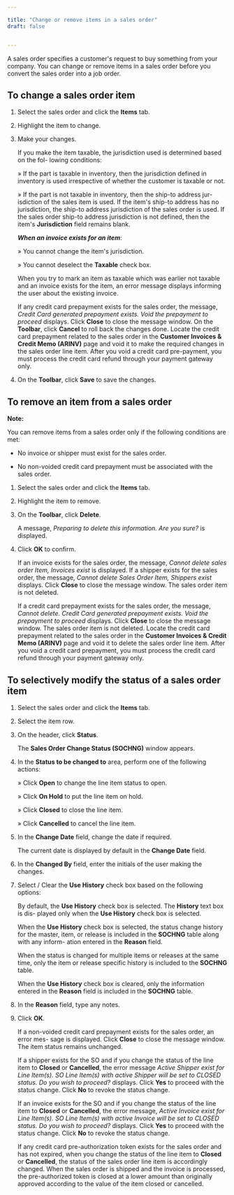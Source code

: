 ```yaml
---

title: "Change or remove items in a sales order"
draft: false


---
```


A sales order specifies a customer's request to buy something from your company. You can change or remove items in a sales order before you convert the sales order into a job order.

## To change a sales order item

1.  Select the sales order and click the **Items** tab.

2.  Highlight the item to change.

3.  Make your changes.

    If you make the item taxable, the jurisdiction used is determined based on the fol- lowing conditions:

    » If the part is taxable in inventory, then the jurisdiction defined in inventory is used irrespective of whether the customer is taxable or not.

    » If the part is not taxable in inventory, then the ship-to address jur- isdiction of the sales item is used. If the item's ship-to address has no jurisdiction, the ship-to address jurisdiction of the sales order is used. If the sales order ship-to address jurisdiction is not defined, then the item's **Jurisdiction** field remains blank.

    ***When an invoice exists for an item***:

    » You cannot change the item's jurisdiction.

    » You cannot deselect the **Taxable** check box.

    When you try to mark an item as taxable which was earlier not taxable and an invoice exists for the item, an error message displays informing the user about the existing invoice.

    If any credit card prepayment exists for the sales order, the message, *Credit Card generated prepayment exists. Void the prepayment to proceed* displays. Click **Close** to close the message window. On the **Toolbar**, click **Cancel** to roll back the changes done. Locate the credit card prepayment related to the sales order in the **Customer Invoices & Credit Memo (ARINV)** page and void it to make the required changes in the sales order line item. After you void a credit card pre-payment, you must process the credit card refund through your payment gateway only.

4.  On the **Toolbar**, click **Save** to save the changes.

## To remove an item from a sales order

**Note:**

You can remove items from a sales order only if the following conditions are met:

- No invoice or shipper must exist for the sales order.

- No non-voided credit card prepayment must be associated with the sales order.

1.  Select the sales order and click the **Items** tab.

2.  Highlight the item to remove.

3.  On the **Toolbar**, click **Delete**.

    A message, *Preparing to delete this information. Are you sure?* is displayed.

4.  Click **OK** to confirm.

    If an invoice exists for the sales order, the message, *Cannot delete sales order Item, Invoices exist* is displayed. If a shipper exists for the sales order, the message, *Cannot delete Sales Order Item, Shippers exist* displays. Click **Close** to close the message window. The sales order item is not deleted.

    If a credit card prepayment exists for the sales order, the message, *Cannot delete. Credit Card generated prepayment exists. Void the prepayment to proceed* displays. Click **Close** to close the message window. The sales order item is not deleted. Locate the credit card prepayment related to the sales order in the **Customer Invoices & Credit Memo (ARINV)** page and void it to delete the sales order line item. After you void a credit card prepayment, you must process the credit card refund through your payment gateway only.


## To selectively modify the status of a sales order item

1.  Select the sales order and click the **Items** tab.

2.  Select the item row.

3.  On the header, click **Status**.

    The **Sales Order Change Status (SOCHNG)** window appears.

4.  In the **Status to be changed to** area, perform one of the following actions:

    » Click **Open** to change the line item status to open.

    » Click **On Hold** to put the line item on hold.

    » Click **Closed** to close the line item.

    » Click **Cancelled** to cancel the line item.

5.  In the **Change Date** field, change the date if required.

    The current date is displayed by default in the **Change Date** field.

6.  In the **Changed By** field, enter the initials of the user making the changes.

7.  Select / Clear the **Use History** check box based on the following options:

    By default, the **Use History** check box is selected. The **History** text box is dis- played only when the **Use History** check box is selected.

    When the **Use History** check box is selected, the status change history for the master, item, or release is included in the **SOCHNG** table along with any inform- ation entered in the **Reason** field.

    When the status is changed for multiple items or releases at the same time, only the item or release specific history is included to the **SOCHNG** table.
    
    When the **Use History** check box is cleared, only the information entered in the **Reason** field is included in the **SOCHNG** table.

4.  In the **Reason** field, type any notes.

5.  Click **OK**.

    If a non-voided credit card prepayment exists for the sales order, an error mes- sage is displayed. Click **Close** to close the message window. The item status remains unchanged.

    If a shipper exists for the SO and if you change the status of the line item to **Closed** or **Cancelled**, the error message *Active Shipper exist for Line Item(s). SO Line Item(s) with active Shipper will be set to CLOSED status. Do you wish to proceed?* displays. Click **Yes** to proceed with the status change. Click **No** to revoke the status change.

    If an invoice exists for the SO and if you change the status of the line item to **Closed** or **Cancelled**, the error message, *Active Invoice exist for Line Item(s). SO Line Item(s) with active Invoice will be set to CLOSED status. Do you wish to proceed?* displays. Click **Yes** to proceed with the status change. Click **No** to revoke the status change.

    If any credit card pre-authorization token exists for the sales order and has not expired, when you change the status of the line item to **Closed** or **Cancelled**, the status of the sales order line item is accordingly changed. When the sales order is shipped and the invoice is processed, the pre-authorized token is closed at a lower amount than originally approved according to the value of the item closed or cancelled.